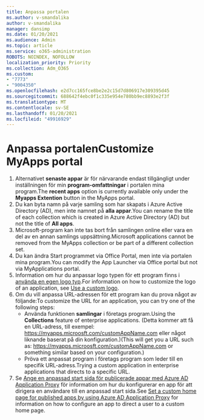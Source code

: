 ```yaml
---
title: Anpassa portalen
ms.author: v-smandalika
author: v-smandalika
manager: dansimp
ms.date: 01/20/2021
ms.audience: Admin
ms.topic: article
ms.service: o365-administration
ROBOTS: NOINDEX, NOFOLLOW
localization_priority: Priority
ms.collection: Adm_O365
ms.custom:
- "7773"
- "9004350"
ms.openlocfilehash: e2d7cc165fce8be2e2c15d7d806917e309395d45
ms.sourcegitcommit: 688642f4ebc0f1c335e954e780bb9ec8893e2f3f
ms.translationtype: MT
ms.contentlocale: sv-SE
ms.lasthandoff: 01/20/2021
ms.locfileid: "49916929"
---
```

# <a name="customize-myapps-portal"></a><span data-ttu-id="e0fbe-102">Anpassa portalen</span><span class="sxs-lookup"><span data-stu-id="e0fbe-102">Customize MyApps portal</span></span>

1. <span data-ttu-id="e0fbe-103">Alternativet **senaste appar** är för närvarande endast tillgängligt under inställningen för min **program-omfattningar** i portalen mina program.</span><span class="sxs-lookup"><span data-stu-id="e0fbe-103">The **recent apps** option is currently available only under the **Myapps Extention** button in the MyApps portal.</span></span>
2. <span data-ttu-id="e0fbe-104">Du kan byta namn på varje samling som har skapats i Azure Active Directory (AD), men inte namnet på **alla appar**.</span><span class="sxs-lookup"><span data-stu-id="e0fbe-104">You can rename the title of each collection which is created in Azure Active Directory (AD) but not the title of **All apps**.</span></span>
3. <span data-ttu-id="e0fbe-105">Microsoft-program kan inte tas bort från samlingen online eller vara en del av en annan samlings uppsättning.</span><span class="sxs-lookup"><span data-stu-id="e0fbe-105">Microsoft applications cannot be removed from the MyApps collection or be part of a different collection set.</span></span>
4. <span data-ttu-id="e0fbe-106">Du kan ändra Start programmet via Office Portal, men inte via portalen mina program.</span><span class="sxs-lookup"><span data-stu-id="e0fbe-106">You can modify the App Launcher via Office portal but not via MyApplications portal.</span></span>
5. <span data-ttu-id="e0fbe-107">Information om hur du anpassar logo typen för ett program finns i [använda en egen logo typ](https://docs.microsoft.com/azure/active-directory/manage-apps/add-application-portal-configure#use-a-custom-logo).</span><span class="sxs-lookup"><span data-stu-id="e0fbe-107">For information on how to customize the logo of an application, see [Use a custom logo](https://docs.microsoft.com/azure/active-directory/manage-apps/add-application-portal-configure#use-a-custom-logo).</span></span>
6. <span data-ttu-id="e0fbe-108">Om du vill anpassa URL-adressen för ett program kan du prova något av följande:</span><span class="sxs-lookup"><span data-stu-id="e0fbe-108">To customize the URL for an application, you can try one of the following steps:</span></span>
    - <span data-ttu-id="e0fbe-109">Använda funktionen **samlingar** i företags program.</span><span class="sxs-lookup"><span data-stu-id="e0fbe-109">Using the **Collections** feature of enterprise applications.</span></span> <span data-ttu-id="e0fbe-110">(Detta kommer att få en URL-adress, till exempel: https://myapps.microosft.com/customAppName.com eller något liknande baserat på din konfiguration.)</span><span class="sxs-lookup"><span data-stu-id="e0fbe-110">(This will get you a URL such as: https://myapps.microosft.com/customAppName.com or something similar based on your configuration.)</span></span>
    - <span data-ttu-id="e0fbe-111">Pröva ett anpassat program i företags program som leder till en specifik URL-adress.</span><span class="sxs-lookup"><span data-stu-id="e0fbe-111">Trying a custom application in enterprise applications that directs to a specific URL.</span></span>
7. <span data-ttu-id="e0fbe-112">Se [Ange en anpassad start sida för publicerade appar med Azure AD Application Proxy](https://docs.microsoft.com/azure/active-directory/manage-apps/application-proxy-configure-custom-home-page) för information om hur du konfigurerar en app för att dirigera en användare till en anpassad start sida.</span><span class="sxs-lookup"><span data-stu-id="e0fbe-112">See [Set a custom home page for published apps by using Azure AD Application Proxy](https://docs.microsoft.com/azure/active-directory/manage-apps/application-proxy-configure-custom-home-page) for information on how to configure an app to direct a user to a custom home page.</span></span>
